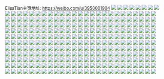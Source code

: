 ElisaTian主页地址: https://weibo.com/u/3958001904 
![](https://wx4.sinaimg.cn/mw2000/ebea50f0ly1h9fyvfhgvpj2192280x6p.jpg) 
![](https://wx4.sinaimg.cn/mw2000/ebea50f0ly1h9fyviqhkmj2192280hdu.jpg) 
![](https://wx4.sinaimg.cn/mw2000/ebea50f0ly1h9fyvkxuymj2192280e82.jpg) 
![](https://wx4.sinaimg.cn/mw2000/ebea50f0ly1h9fyvcoy4zj21ny280e83.jpg) 
![](https://wx4.sinaimg.cn/mw2000/ebea50f0ly1h9ezle5ye9j22bc334qv8.jpg) 
![](https://wx4.sinaimg.cn/mw2000/ebea50f0ly1h9dtytcs03j22bc2ag4qr.jpg) 
![](https://wx4.sinaimg.cn/mw2000/ebea50f0ly1h9dtyrjwynj22bc29mhdu.jpg) 
![](https://wx4.sinaimg.cn/mw2000/ebea50f0ly1h986stzmw3j2192280e81.jpg) 
![](https://wx4.sinaimg.cn/mw2000/ebea50f0ly1h986sqlrrhj22bc3347wj.jpg) 
![](https://wx4.sinaimg.cn/mw2000/ebea50f0ly1h972t22nc6j219227ckjl.jpg) 
![](https://wx4.sinaimg.cn/mw2000/ebea50f0ly1h92io8r3lkj22bc3341kz.jpg) 
![](https://wx4.sinaimg.cn/mw2000/ebea50f0ly1h92io6z4j1j22bc2zokjn.jpg) 
![](https://wx4.sinaimg.cn/mw2000/ebea50f0ly1h920xd5hp7j21yi2p7u0x.jpg) 
![](https://wx4.sinaimg.cn/mw2000/ebea50f0ly1h8yp0cb9pij22bc334npe.jpg) 
![](https://wx4.sinaimg.cn/mw2000/ebea50f0ly1h8yp0an647j22bc334kjn.jpg) 
![](https://wx4.sinaimg.cn/mw2000/ebea50f0ly1h8pn4egg79j22bc334npe.jpg) 
![](https://wx4.sinaimg.cn/mw2000/ebea50f0ly1h8ithi3ht3j21yw2yckjm.jpg) 
![](https://wx4.sinaimg.cn/mw2000/ebea50f0ly1h8illk7v1kj22c0340u0y.jpg) 
![](https://wx4.sinaimg.cn/mw2000/ebea50f0ly1h8bt4ytwtwj22bc2ulkjm.jpg) 
![](https://wx4.sinaimg.cn/mw2000/ebea50f0ly1h862d0gshsj23402c0kjn.jpg) 
![](https://wx4.sinaimg.cn/mw2000/ebea50f0ly1h862cyvs5pj23402c0e82.jpg) 
![](https://wx4.sinaimg.cn/mw2000/ebea50f0ly1h862d1xf8mj23402c0npf.jpg) 
![](https://wx4.sinaimg.cn/mw2000/ebea50f0ly1h862d3pm9cj23402c01kz.jpg) 
![](https://wx4.sinaimg.cn/mw2000/ebea50f0ly1h81hregxozj2190280qv5.jpg) 
![](https://wx4.sinaimg.cn/mw2000/ebea50f0ly1h81hrd3vkhj21iq1nunp7.jpg) 
![](https://wx4.sinaimg.cn/mw2000/ebea50f0ly1h81hrfmpshj21ny1ere81.jpg) 
![](https://wx4.sinaimg.cn/mw2000/ebea50f0ly1h81hrj9lhaj21nz280qv5.jpg) 
![](https://wx4.sinaimg.cn/mw2000/ebea50f0ly1h81hrkays5j21nz280u0x.jpg) 
![](https://wx4.sinaimg.cn/mw2000/ebea50f0ly1h81hrl7me0j21ku21je81.jpg) 
![](https://wx4.sinaimg.cn/mw2000/ebea50f0ly1h7veodhggoj21ns2804qq.jpg) 
![](https://wx4.sinaimg.cn/mw2000/ebea50f0ly1h7veoi4qtpj21nz280qv5.jpg) 
![](https://wx4.sinaimg.cn/mw2000/ebea50f0ly1h7veor5owmj21nz29yu0y.jpg) 
![](https://wx4.sinaimg.cn/mw2000/ebea50f0ly1h7veovveycj21nn280x6p.jpg) 
![](https://wx4.sinaimg.cn/mw2000/ebea50f0ly1h7veoxnfjcj20wi1lfh0v.jpg) 
![](https://wx4.sinaimg.cn/mw2000/ebea50f0ly1h7veoyr5fcj22c03407wi.jpg) 
![](https://wx4.sinaimg.cn/mw2000/ebea50f0ly1h7ou9q674rj22bc2ix1kz.jpg) 
![](https://wx4.sinaimg.cn/mw2000/ebea50f0ly1h7ou9uo7vtj22c02c01l0.jpg) 
![](https://wx4.sinaimg.cn/mw2000/ebea50f0ly1h7ou9ymhzdj22bc2bc7wj.jpg) 
![](https://wx4.sinaimg.cn/mw2000/ebea50f0ly1h7oua28lcfj22bc2i1x6q.jpg) 
![](https://wx4.sinaimg.cn/mw2000/ebea50f0ly1h7mig1ne5tj21mf2807wh.jpg) 
![](https://wx4.sinaimg.cn/mw2000/ebea50f0ly1h7mifxfdeoj20ui1k34kx.jpg) 
![](https://wx4.sinaimg.cn/mw2000/ebea50f0ly1h7mifunhjej20wi1ll4oe.jpg) 
![](https://wx4.sinaimg.cn/mw2000/ebea50f0ly1h7mifxstjlj20wi1msqlf.jpg) 
![](https://wx4.sinaimg.cn/mw2000/ebea50f0ly1h7miftlox7j20wi1lb18v.jpg) 
![](https://wx4.sinaimg.cn/mw2000/ebea50f0ly1h7mifys571j20wi1lo1kx.jpg) 
![](https://wx4.sinaimg.cn/mw2000/ebea50f0ly1h7mifwoguaj2192280kjl.jpg) 
![](https://wx4.sinaimg.cn/mw2000/ebea50f0ly1h7mig0ebrzj215c23u7vu.jpg) 
![](https://wx4.sinaimg.cn/mw2000/ebea50f0ly1h7mig2qnajj2192280b29.jpg) 
![](https://wx4.sinaimg.cn/mw2000/ebea50f0ly1h6wycgfovqj217k28hh6c.jpg) 
![](https://wx4.sinaimg.cn/mw2000/ebea50f0ly1h6wyckxp1qj215o2234i5.jpg) 
![](https://wx4.sinaimg.cn/mw2000/ebea50f0ly1h6wyd8rft9j2190257npe.jpg) 
![](https://wx4.sinaimg.cn/mw2000/ebea50f0ly1h6wydba8uhj2190280kjm.jpg) 
![](https://wx4.sinaimg.cn/mw2000/ebea50f0ly1h6c8t4e3rqj22c0340npd.jpg) 
![](https://wx4.sinaimg.cn/mw2000/ebea50f0ly1h67mkuulr4j20u71f30u9.jpg) 
![](https://wx4.sinaimg.cn/mw2000/ebea50f0ly1h67hso1vgpj22bc3344gi.jpg) 
![](https://wx4.sinaimg.cn/mw2000/ebea50f0ly1h67mkuip4ij21400u0gxm.jpg) 
![](https://wx4.sinaimg.cn/mw2000/ebea50f0ly1h67hsmz0syj22bc334qcw.jpg) 
![](https://wx4.sinaimg.cn/mw2000/ebea50f0ly1h67mktqbuoj21401hck8x.jpg) 
![](https://wx4.sinaimg.cn/mw2000/ebea50f0ly1h67hsqvtbvj22bc334hdu.jpg) 
![](https://wx4.sinaimg.cn/mw2000/ebea50f0ly1h67hsuujs7j22bc334grl.jpg) 
![](https://wx4.sinaimg.cn/mw2000/ebea50f0ly1h67hss3r2ej22bc3341kz.jpg) 
![](https://wx4.sinaimg.cn/mw2000/ebea50f0ly1h67hst5tpaj22bc334x6q.jpg) 
![](https://wx4.sinaimg.cn/mw2000/ebea50f0ly1h67hsu3ysgj22bc334u0x.jpg) 
![](https://wx4.sinaimg.cn/mw2000/ebea50f0ly1h67hsvnraoj22bc334qv5.jpg) 
![](https://wx4.sinaimg.cn/mw2000/ebea50f0ly1h67hswcn1aj22bc334wjr.jpg) 
![](https://wx4.sinaimg.cn/mw2000/ebea50f0ly1h60di99ae7j22c0340e83.jpg) 
![](https://wx4.sinaimg.cn/mw2000/ebea50f0ly1h60di7jf26j22c0340e83.jpg) 
![](https://wx4.sinaimg.cn/mw2000/ebea50f0ly1h60di41pj6j22c03401kz.jpg) 
![](https://wx4.sinaimg.cn/mw2000/ebea50f0ly1h60di5zqd4j22c0340npf.jpg) 
![](https://wx4.sinaimg.cn/mw2000/ebea50f0ly1h60diarjoij22c03407wj.jpg) 
![](https://wx4.sinaimg.cn/mw2000/ebea50f0ly1h60did0r50j22c0340npf.jpg) 
![](https://wx4.sinaimg.cn/mw2000/ebea50f0ly1h60difb263j22c03404qr.jpg) 
![](https://wx4.sinaimg.cn/mw2000/ebea50f0ly1h5tn8h5a0gj228c2y77wi.jpg) 
![](https://wx4.sinaimg.cn/mw2000/ebea50f0ly1h5tn8cj3a3j22c027mkjl.jpg) 
![](https://wx4.sinaimg.cn/mw2000/ebea50f0ly1h5tn8dsgtuj21hk1u71kx.jpg) 
![](https://wx4.sinaimg.cn/mw2000/ebea50f0ly1h5tn8g0iztj21hn20ub29.jpg) 
![](https://wx4.sinaimg.cn/mw2000/ebea50f0ly1h5mef7rl8yj21r02c0npd.jpg) 
![](https://wx4.sinaimg.cn/mw2000/ebea50f0ly1h5mef98lwqj21r02c0hdt.jpg) 
![](https://wx4.sinaimg.cn/mw2000/ebea50f0ly1h5mefcc2xmj21r02bau0y.jpg) 
![](https://wx4.sinaimg.cn/mw2000/ebea50f0ly1h5meesrvhyj226f2g1b2a.jpg) 
![](https://wx4.sinaimg.cn/mw2000/ebea50f0ly1h5mef5y81tj20mo15in71.jpg) 
![](https://wx4.sinaimg.cn/mw2000/ebea50f0ly1h5mef33q5fj22c0340b2g.jpg) 
![](https://wx4.sinaimg.cn/mw2000/ebea50f0ly1h5mefgok00j2340340e85.jpg) 
![](https://wx4.sinaimg.cn/mw2000/ebea50f0ly1h5mef5jh5zj20u0140h6i.jpg) 
![](https://wx4.sinaimg.cn/mw2000/ebea50f0ly1h5mefjccifj22c03401l0.jpg) 
![](https://wx4.sinaimg.cn/mw2000/ebea50f0ly1h5mefk1injj20ku0rt1gk.jpg) 
![](https://wx4.sinaimg.cn/mw2000/ebea50f0ly1h5mefmdvosj22c03404qq.jpg) 
![](https://wx4.sinaimg.cn/mw2000/ebea50f0ly1h56h4sfh44j20wi1j4ank.jpg) 
![](https://wx4.sinaimg.cn/mw2000/ebea50f0ly1h51fbfmbb4j21hc1s24qp.jpg) 
![](https://wx4.sinaimg.cn/mw2000/ebea50f0ly1h4uz0igr3mj21dt1xpkjl.jpg) 
![](https://wx4.sinaimg.cn/mw2000/ebea50f0ly1h4uz0jxi9bj22c0340b2a.jpg) 
![](https://wx4.sinaimg.cn/mw2000/ebea50f0ly1h4iygrsa6uj23402c0x6q.jpg) 
![](https://wx4.sinaimg.cn/mw2000/ebea50f0ly1h4iygq9272j23402c0b2c.jpg) 
![](https://wx4.sinaimg.cn/mw2000/ebea50f0ly1h4iygh2vq7j22lc20bx6q.jpg) 
![](https://wx4.sinaimg.cn/mw2000/ebea50f0ly1h4iygo2c23j23402c0npf.jpg) 
![](https://wx4.sinaimg.cn/mw2000/ebea50f0ly1h4iyglmo0mj21xy2cie82.jpg) 
![](https://wx4.sinaimg.cn/mw2000/ebea50f0ly1h4iyh1nmcwj23402c0x6p.jpg) 
![](https://wx4.sinaimg.cn/mw2000/ebea50f0ly1h4h08yjxpuj22c03404qq.jpg) 
![](https://wx4.sinaimg.cn/mw2000/ebea50f0ly1h4h0906sv8j22c0340qv6.jpg) 
![](https://wx4.sinaimg.cn/mw2000/ebea50f0ly1h4h091m1maj22c0340kjl.jpg) 
![](https://wx4.sinaimg.cn/mw2000/ebea50f0ly1h4h092vhcgj22c0340qv5.jpg) 
![](https://wx4.sinaimg.cn/mw2000/ebea50f0ly1h4h094vlqlj22c03407wi.jpg) 
![](https://wx4.sinaimg.cn/mw2000/ebea50f0ly1h4h096a2u4j22c03401ky.jpg) 
![](https://wx4.sinaimg.cn/mw2000/ebea50f0ly1h4h098b2jaj22c0340e82.jpg) 
![](https://wx4.sinaimg.cn/mw2000/ebea50f0ly1h4h08wzopkj22c0340kjm.jpg) 
![](https://wx4.sinaimg.cn/mw2000/ebea50f0ly1h4h09amp7hj22c0340qv5.jpg) 
![](https://wx4.sinaimg.cn/mw2000/ebea50f0ly1h4h09d8pkrj22c0340kjm.jpg) 
![](https://wx4.sinaimg.cn/mw2000/ebea50f0ly1h48vmsxaeij20wi1mie4i.jpg) 
![](https://wx4.sinaimg.cn/mw2000/ebea50f0ly1h48vmthhr1j20wh1m9nla.jpg) 
![](https://wx4.sinaimg.cn/mw2000/ebea50f0ly1h45pmqpvhij22c0340e84.jpg) 
![](https://wx4.sinaimg.cn/mw2000/ebea50f0ly1h45pmo87ekj21ho1zk4qp.jpg) 
![](https://wx4.sinaimg.cn/mw2000/ebea50f0ly1h45pmsbm08j21ho1zk1ky.jpg) 
![](https://wx4.sinaimg.cn/mw2000/ebea50f0ly1h45pmtgc3xj21ho207u0x.jpg) 
![](https://wx4.sinaimg.cn/mw2000/ebea50f0ly1h3kr04vtwej23342bc7wk.jpg) 
![](https://wx4.sinaimg.cn/mw2000/ebea50f0ly1h3kqzua87wj22bc3344qr.jpg) 
![](https://wx4.sinaimg.cn/mw2000/ebea50f0ly1h3kqzrtui8j22c03404qr.jpg) 
![](https://wx4.sinaimg.cn/mw2000/ebea50f0ly1h3kqzwsyhoj22bc334e82.jpg) 
![](https://wx4.sinaimg.cn/mw2000/ebea50f0ly1h3kr01d6f1j22bc334qv6.jpg) 
![](https://wx4.sinaimg.cn/mw2000/ebea50f0ly1h3kr07eyg2j22bc334e83.jpg) 
![](https://wx4.sinaimg.cn/mw2000/ebea50f0ly1h3g7samfmhj22bc334kjo.jpg) 
![](https://wx4.sinaimg.cn/mw2000/ebea50f0ly1h3g7sci5msj22bc3341kz.jpg) 
![](https://wx4.sinaimg.cn/mw2000/ebea50f0ly1h3g7sd1dg6j21401z4atu.jpg) 
![](https://wx4.sinaimg.cn/mw2000/ebea50f0ly1h3g7s87fkkj22bc334kjm.jpg) 
![](https://wx4.sinaimg.cn/mw2000/ebea50f0ly1h3cil5g87dj20w81mxaq0.jpg) 
![](https://wx4.sinaimg.cn/mw2000/ebea50f0ly1h3cil4hz8bj22bc334hdu.jpg) 
![](https://wx4.sinaimg.cn/mw2000/ebea50f0ly1h3cil8a9ejj22c0340qvb.jpg) 
![](https://wx4.sinaimg.cn/mw2000/ebea50f0ly1h3cil9sef8j22c02wdx6p.jpg) 
![](https://wx4.sinaimg.cn/mw2000/ebea50f0ly1h39a18xbzyj22bc334npe.jpg) 
![](https://wx4.sinaimg.cn/mw2000/ebea50f0ly1h39a171e11j22bc334kjn.jpg) 
![](https://wx4.sinaimg.cn/mw2000/ebea50f0ly1h39a19wylsj22bc334u0x.jpg) 
![](https://wx4.sinaimg.cn/mw2000/ebea50f0ly1h34i4fmf7uj22c0340e85.jpg) 
![](https://wx4.sinaimg.cn/mw2000/ebea50f0ly1h34i4gx9f2j20u0140dov.jpg) 
![](https://wx4.sinaimg.cn/mw2000/ebea50f0ly1h34i4j8oc0j20u0140wms.jpg) 
![](https://wx4.sinaimg.cn/mw2000/ebea50f0ly1h34i8v8n8yj22c0340qv6.jpg) 
![](https://wx4.sinaimg.cn/mw2000/ebea50f0ly1h34i8k1xsbj21mq1vh7wh.jpg) 
![](https://wx4.sinaimg.cn/mw2000/ebea50f0ly1h34i4kcilcj20u0140dqn.jpg) 
![](https://wx4.sinaimg.cn/mw2000/ebea50f0ly1h34i4ky4x1j20u0140n71.jpg) 
![](https://wx4.sinaimg.cn/mw2000/ebea50f0ly1h34ib6kgxhj20u010waoc.jpg) 
![](https://wx4.sinaimg.cn/mw2000/ebea50f0ly1h34ib5l9axj20u0140wqt.jpg) 
![](https://wx4.sinaimg.cn/mw2000/ebea50f0ly1h2t4ce2u80j20p618ydqc.jpg) 
![](https://wx4.sinaimg.cn/mw2000/ebea50f0ly1h2t4cdl95nj20pd18ran8.jpg) 
![](https://wx4.sinaimg.cn/mw2000/ebea50f0ly1h2t4celt6kj20p9190tk0.jpg) 
![](https://wx4.sinaimg.cn/mw2000/ebea50f0ly1h2t4cfbzhfj20po197wpl.jpg) 
![](https://wx4.sinaimg.cn/mw2000/ebea50f0ly1h2rva5644zj21qe1hob29.jpg) 
![](https://wx4.sinaimg.cn/mw2000/ebea50f0ly1h2rva5m91cj20yn1baaoi.jpg) 
![](https://wx4.sinaimg.cn/mw2000/ebea50f0ly1h2rva3zr1xj21o02npe82.jpg) 
![](https://wx4.sinaimg.cn/mw2000/ebea50f0ly1h2kqdazgzlj22c0340u0y.jpg) 
![](https://wx4.sinaimg.cn/mw2000/ebea50f0ly1h2i2hp6i14j21hh20we81.jpg) 
![](https://wx4.sinaimg.cn/mw2000/ebea50f0ly1h1o0a082h8j20n014otia.jpg) 
![](https://wx4.sinaimg.cn/mw2000/ebea50f0ly1h1o0a15deqj20n011m7co.jpg) 
![](https://wx4.sinaimg.cn/mw2000/ebea50f0ly1h1o0a25bsfj20n011mn5t.jpg) 
![](https://wx4.sinaimg.cn/mw2000/ebea50f0ly1h1o09zez4ij20il0zf7az.jpg) 
![](https://wx4.sinaimg.cn/mw2000/ebea50f0ly1h0c7hnbnvej2220220qv6.jpg) 
![](https://wx4.sinaimg.cn/mw2000/ebea50f0ly1h0c7hobnmij22221r2u0x.jpg) 
![](https://wx4.sinaimg.cn/mw2000/ebea50f0ly1h0c7hq9526j22hi1echdu.jpg) 
![](https://wx4.sinaimg.cn/mw2000/ebea50f0ly1h0c7hs9j6aj22qo1wdx6r.jpg) 
![](https://wx4.sinaimg.cn/mw2000/ebea50f0ly1gzwxogh2njj21zk1zku0x.jpg) 
![](https://wx4.sinaimg.cn/mw2000/ebea50f0ly1gzwxohg0fqj21zk1zkx6p.jpg) 
![](https://wx4.sinaimg.cn/mw2000/ebea50f0ly1gzwxok5q78j21zk1jckjl.jpg) 
![](https://wx4.sinaimg.cn/mw2000/ebea50f0ly1gzwxof6tofj21z11zkhdv.jpg) 
![](https://wx4.sinaimg.cn/mw2000/ebea50f0ly1gzq97irx6bj21491zkh51.jpg) 
![](https://wx4.sinaimg.cn/mw2000/ebea50f0ly1gzq97jmdffj211a1zkhdt.jpg) 
![](https://wx4.sinaimg.cn/mw2000/ebea50f0ly1gzq97k9pyyj21491zknmz.jpg) 
![](https://wx4.sinaimg.cn/mw2000/ebea50f0ly1gzq97i80qbj21321aiqj6.jpg) 
![](https://wx4.sinaimg.cn/mw2000/ebea50f0ly1gzmlw275hbj21dy1m2e81.jpg) 
![](https://wx4.sinaimg.cn/mw2000/ebea50f0ly1gz9z5vps56j21ho1zke81.jpg) 
![](https://wx4.sinaimg.cn/mw2000/ebea50f0ly1gz9z5tgcv6j21ho1zkb29.jpg) 
![](https://wx4.sinaimg.cn/mw2000/ebea50f0ly1gz9d0rptfvj21o023ahdu.jpg) 
![](https://wx4.sinaimg.cn/mw2000/ebea50f0ly1gywp4uqua9j22c033yx6r.jpg) 
![](https://wx4.sinaimg.cn/mw2000/ebea50f0ly1gyrd2fvbhlj21hn1zkkjl.jpg) 
![](https://wx4.sinaimg.cn/mw2000/ebea50f0ly1gyfif7kqevj21ho1zkkjl.jpg) 
![](https://wx4.sinaimg.cn/mw2000/ebea50f0ly1gyb3d7idfoj21jk1jkb2a.jpg) 
![](https://wx4.sinaimg.cn/mw2000/ebea50f0ly1gyb3d7y0lkj20ec0ec0v9.jpg) 
![](https://wx4.sinaimg.cn/mw2000/ebea50f0ly1gyb3d5j6zkj21jk1jk4qr.jpg) 
![](https://wx4.sinaimg.cn/mw2000/ebea50f0ly1gyb3d9fwm2j21jk1jkx6p.jpg) 
![](https://wx4.sinaimg.cn/mw2000/ebea50f0ly1gy7rclbaiuj22932rcb2a.jpg) 
![](https://wx4.sinaimg.cn/mw2000/ebea50f0ly1gy05p40r7vj20n00s444p.jpg) 
![](https://wx4.sinaimg.cn/mw2000/ebea50f0ly1gy05p2w225j21491zkkjl.jpg) 
![](https://wx4.sinaimg.cn/mw2000/ebea50f0ly1gy05p1jwhlj21491zke81.jpg) 
![](https://wx4.sinaimg.cn/mw2000/ebea50f0ly1gy05p4h31jj20n00sdgp4.jpg) 
![](https://wx4.sinaimg.cn/mw2000/ebea50f0ly1gxp7wkrh2bj21r71r7qv5.jpg) 
![](https://wx4.sinaimg.cn/mw2000/ebea50f0ly1gxb7urb0cwj21491zknpd.jpg) 
![](https://wx4.sinaimg.cn/mw2000/ebea50f0ly1gxa4k5mzwdj20ye1xg7wh.jpg) 
![](https://wx4.sinaimg.cn/mw2000/ebea50f0ly1gx93dnp9cbj23402c0e81.jpg) 
![](https://wx4.sinaimg.cn/mw2000/ebea50f0ly1gwkfw054r9j20u01bokjl.jpg) 
![](https://wx4.sinaimg.cn/mw2000/ebea50f0ly1gwkfvyn5rdj20u01ap1ky.jpg) 
![](https://wx4.sinaimg.cn/mw2000/ebea50f0ly1gwconjzihnj21hn1vh4qq.jpg) 
![](https://wx4.sinaimg.cn/mw2000/ebea50f0ly1gwconnxnccj21o01o0u0y.jpg) 
![](https://wx4.sinaimg.cn/mw2000/ebea50f0ly1gwconfij7dj21491fdnnh.jpg) 
![](https://wx4.sinaimg.cn/mw2000/ebea50f0ly1gwconmbig7j21zk149npd.jpg) 
![](https://wx4.sinaimg.cn/mw2000/ebea50f0ly1gw5kmlx3ikj20qy0qy42i.jpg) 
![](https://wx4.sinaimg.cn/mw2000/ebea50f0ly1gvyr0wx8c9j21ze33zkjl.jpg) 
![](https://wx4.sinaimg.cn/mw2000/004jRn6oly1gvf4e8z0juj60u00u045402.jpg) 
![](https://wx4.sinaimg.cn/mw2000/004jRn6oly1gvf4e9e6i4j60u00u0dm202.jpg) 
![](https://wx4.sinaimg.cn/mw2000/ebea50f0ly1gvf4e7yuyij20u00u07bq.jpg) 
![](https://wx4.sinaimg.cn/mw2000/ebea50f0ly1gvf4ea4419j21400u0k4w.jpg) 
![](https://wx4.sinaimg.cn/mw2000/004jRn6oly1gvf4mwuvbkj60u00u0k0u02.jpg) 
![](https://wx4.sinaimg.cn/mw2000/ebea50f0ly1gvf4mxbc02j20u00u0gtz.jpg) 
![](https://wx4.sinaimg.cn/mw2000/004jRn6oly1gv046pn4iej61o01o0x6p02.jpg) 
![](https://wx4.sinaimg.cn/mw2000/004jRn6oly1gv046ok94aj61o01o0npd02.jpg) 
![](https://wx4.sinaimg.cn/mw2000/004jRn6oly1gv046r8505j62c02p7npe02.jpg) 
![](https://wx4.sinaimg.cn/mw2000/004jRn6oly1guvd0hunasj611w1oy4qp02.jpg) 
![](https://wx4.sinaimg.cn/mw2000/004jRn6oly1guvd0jf1g0j613e1rle8102.jpg) 
![](https://wx4.sinaimg.cn/mw2000/004jRn6oly1guvd0h3b83j611f1swb2902.jpg) 
![](https://wx4.sinaimg.cn/mw2000/004jRn6oly1gunhk827t2j613x1qs1kx02.jpg) 
![](https://wx4.sinaimg.cn/mw2000/004jRn6oly1gunhk65titj613q1v9e8102.jpg) 
![](https://wx4.sinaimg.cn/mw2000/004jRn6oly1gunhk9u4o3j61291zghdt02.jpg) 
![](https://wx4.sinaimg.cn/mw2000/ebea50f0ly1gunhkb9w9vj21491uib29.jpg) 
![](https://wx4.sinaimg.cn/mw2000/004jRn6oly1gunhke5d9qj61491sx1kx02.jpg) 
![](https://wx4.sinaimg.cn/mw2000/004jRn6oly1gunhkcnj6lj61491zkb2902.jpg) 
![](https://wx4.sinaimg.cn/mw2000/ebea50f0ly1gunhkj81y2j21491vkkjl.jpg) 
![](https://wx4.sinaimg.cn/mw2000/004jRn6oly1gunhkg0hxcj613x1qu4qp02.jpg) 
![](https://wx4.sinaimg.cn/mw2000/ebea50f0ly1gunhkh852xj211w1p64qp.jpg) 
![](https://wx4.sinaimg.cn/mw2000/004jRn6oly1guar8lc6s2j613s1yrb2902.jpg) 
![](https://wx4.sinaimg.cn/mw2000/004jRn6oly1gu1khvm3isj60n00hlacp02.jpg) 
![](https://wx4.sinaimg.cn/mw2000/004jRn6oly1gtwd4ftyoaj61zk1hn7wi02.jpg) 
![](https://wx4.sinaimg.cn/mw2000/004jRn6oly1gtosbf3flmj60u0147n5w02.jpg) 
![](https://wx4.sinaimg.cn/mw2000/ebea50f0ly1gtosbga9t1j21hh1zk4qp.jpg) 
![](https://wx4.sinaimg.cn/mw2000/ebea50f0ly1gtosbiyv15j21491zke81.jpg) 
![](https://wx4.sinaimg.cn/mw2000/ebea50f0ly1gt8elnsr0uj21o01o0u0y.jpg) 
![](https://wx4.sinaimg.cn/mw2000/ebea50f0ly1gsyu7to6pcj21o01o0qv5.jpg) 
![](https://wx4.sinaimg.cn/mw2000/ebea50f0ly1gsyu7vgc73j21ek1j4hba.jpg) 
![](https://wx4.sinaimg.cn/mw2000/ebea50f0ly1gskfti5xiuj21ho1zkqv5.jpg) 
![](https://wx4.sinaimg.cn/mw2000/ebea50f0ly1gskftgozr8j21ga1y9u0x.jpg) 
![](https://wx4.sinaimg.cn/mw2000/ebea50f0ly1gskftkifrej21ho1zkx6p.jpg) 
![](https://wx4.sinaimg.cn/mw2000/ebea50f0ly1gskftlmnjrj21ex1wjnpd.jpg) 
![](https://wx4.sinaimg.cn/mw2000/ebea50f0ly1gskftm7nvvj21ga1xsnpd.jpg) 
![](https://wx4.sinaimg.cn/mw2000/ebea50f0ly1gsfo2f8trsj20n01dqn7u.jpg) 
![](https://wx4.sinaimg.cn/mw2000/ebea50f0ly1gsbxk1vyzpj22c0340hdv.jpg) 
![](https://wx4.sinaimg.cn/mw2000/ebea50f0ly1grsknphq4hj22c03401kz.jpg) 
![](https://wx4.sinaimg.cn/mw2000/ebea50f0ly1grsknqxxsxj22c03401kz.jpg) 
![](https://wx4.sinaimg.cn/mw2000/ebea50f0ly1grsknnugn0j22c0340e82.jpg) 
![](https://wx4.sinaimg.cn/mw2000/ebea50f0ly1grsknsp7cnj21ho1zwnpf.jpg) 
![](https://wx4.sinaimg.cn/mw2000/ebea50f0ly1grrem4pa2pj21o01o0kjm.jpg) 
![](https://wx4.sinaimg.cn/mw2000/ebea50f0ly1gr49s7mrzcj20n00d614g.jpg) 
![](https://wx4.sinaimg.cn/mw2000/ebea50f0ly1gqr3dzddw1j21zk1ho7wl.jpg) 
![](https://wx4.sinaimg.cn/mw2000/ebea50f0ly1gqp15q2kbsj23402c0b2c.jpg) 
![](https://wx4.sinaimg.cn/mw2000/ebea50f0ly1gqc3hf4ueoj23402c0hdw.jpg) 
![](https://wx4.sinaimg.cn/mw2000/ebea50f0ly1gq5hh96tjwj21ds1zfkjo.jpg) 
![](https://wx4.sinaimg.cn/mw2000/ebea50f0ly1gq5hj3ggozj21fl1xd4qu.jpg) 
![](https://wx4.sinaimg.cn/mw2000/ebea50f0ly1gq5hhbtpd0j21ho1wl4qr.jpg) 
![](https://wx4.sinaimg.cn/mw2000/ebea50f0ly1gq5hh6zz4uj21ho1zk7wi.jpg) 
![](https://wx4.sinaimg.cn/mw2000/ebea50f0ly1gq4etmrfwlj22c0340x6q.jpg) 
![](https://wx4.sinaimg.cn/mw2000/ebea50f0ly1gpob97eaycj20n00jnk1q.jpg) 
![](https://wx4.sinaimg.cn/mw2000/ebea50f0ly1gp4kxdffbxj20ru0zsb29.jpg) 
![](https://wx4.sinaimg.cn/mw2000/ebea50f0ly1gp4kx7d2d2j21bj1re4qp.jpg) 
![](https://wx4.sinaimg.cn/mw2000/ebea50f0ly1gp4kxcptssj21ho1zk7wl.jpg) 
![](https://wx4.sinaimg.cn/mw2000/ebea50f0ly1gp4kx4zw6fj21o01o0kjn.jpg) 
![](https://wx4.sinaimg.cn/mw2000/ebea50f0ly1gp4kx665qcj21o01o07wi.jpg) 
![](https://wx4.sinaimg.cn/mw2000/ebea50f0ly1gp4l0ogm5fj20m20x41kx.jpg) 
![](https://wx4.sinaimg.cn/mw2000/ebea50f0ly1gp4l5qra99j20ss177qow.jpg) 
![](https://wx4.sinaimg.cn/mw2000/ebea50f0ly1gp4kx8x4hbj21tz2ldu0y.jpg) 
![](https://wx4.sinaimg.cn/mw2000/ebea50f0ly1gobkq07k7qj21o01o07wi.jpg) 
![](https://wx4.sinaimg.cn/mw2000/ebea50f0ly1go4tk3p8pbj21ho1zk4qp.jpg) 
![](https://wx4.sinaimg.cn/mw2000/ebea50f0ly1go3hvqwjjlj23402c0kjn.jpg) 
![](https://wx4.sinaimg.cn/mw2000/ebea50f0ly1gm1csxeg23j21d720z4qs.jpg) 
![](https://wx4.sinaimg.cn/mw2000/ebea50f0ly1gm1ct71qcej21zk1ho1l0.jpg) 
![](https://wx4.sinaimg.cn/mw2000/ebea50f0ly1gm1ct1791cj21zk1hnnpf.jpg) 
![](https://wx4.sinaimg.cn/mw2000/ebea50f0ly1glz90b2yylj21lo1zk4qv.jpg) 
![](https://wx4.sinaimg.cn/mw2000/ebea50f0ly1glpy7v90h1j21zk1hnqv9.jpg) 
![](https://wx4.sinaimg.cn/mw2000/ebea50f0ly1gl59622u2tj20n01tz1ky.jpg) 
![](https://wx4.sinaimg.cn/mw2000/ebea50f0ly1gkmttv1vb2j21zk1491l0.jpg) 
![](https://wx4.sinaimg.cn/mw2000/ebea50f0ly1gkmtu00p8lj212x1mdk50.jpg) 
![](https://wx4.sinaimg.cn/mw2000/ebea50f0ly1gkmttsuq6tj21zk149u0z.jpg) 
![](https://wx4.sinaimg.cn/mw2000/ebea50f0ly1gkk9jnkja3j21bp1zke85.jpg) 
![](https://wx4.sinaimg.cn/mw2000/ebea50f0ly1gk9xav55jkj22823407wk.jpg) 
![](https://wx4.sinaimg.cn/mw2000/ebea50f0ly1gk9xatmjypj22r72bzu0y.jpg) 
![](https://wx4.sinaimg.cn/mw2000/ebea50f0ly1gk9xawxktsj21hl1qpb29.jpg) 
![](https://wx4.sinaimg.cn/mw2000/ebea50f0ly1gk34jzypthj21451ho7wi.jpg) 
![](https://wx4.sinaimg.cn/mw2000/ebea50f0ly1gk34jz4n0lj224c2ts7wi.jpg) 
![](https://wx4.sinaimg.cn/mw2000/ebea50f0ly1gk34jwlftxj21ho1zkhdz.jpg) 
![](https://wx4.sinaimg.cn/mw2000/ebea50f0ly1giw0qtiq3dj21zk1hoqv9.jpg) 
![](https://wx4.sinaimg.cn/mw2000/ebea50f0ly1giw0qvw8qfj21zk1io4qu.jpg) 
![](https://wx4.sinaimg.cn/mw2000/ebea50f0ly1gibmvcmyebj21hh1ykhdy.jpg) 
![](https://wx4.sinaimg.cn/mw2000/ebea50f0ly1gibmvg8q2xj21gh1zi1l3.jpg) 
![](https://wx4.sinaimg.cn/mw2000/ebea50f0ly1gibmvej8prj21hh1zknpi.jpg) 
![](https://wx4.sinaimg.cn/mw2000/ebea50f0ly1gibmvhn4r9j21wm1fh7wk.jpg) 
![](https://wx4.sinaimg.cn/mw2000/ebea50f0ly1gibmvb3e96j21u71hoe86.jpg) 
![](https://wx4.sinaimg.cn/mw2000/ebea50f0ly1gibmvktnppj21zk1ho1l3.jpg) 
![](https://wx4.sinaimg.cn/mw2000/ebea50f0ly1ghm5scv07ij21o01o0npd.jpg) 
![](https://wx4.sinaimg.cn/mw2000/ebea50f0ly1ggs06z0ku6j21o01o0x6p.jpg) 
![](https://wx4.sinaimg.cn/mw2000/ebea50f0ly1ggpprufx4qj21371qyb29.jpg) 
![](https://wx4.sinaimg.cn/mw2000/ebea50f0ly1ggpprvsz9dj21qq0x21kx.jpg) 
